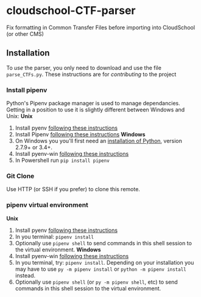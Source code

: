 # cloudschool-CTF-parser
Fix formatting in Common Transfer Files before importing into CloudSchool (or other CMS)

## Installation
To *use* the parser, you only need to download and use the file `parse_CTFs.py`. These instructions are for *contributing* to the project
### Install pipenv
Python's Pipenv package manager is used to manage dependancies. Getting in a position to use it is slightly different between Windows and Unix:
**Unix**
1. Install pyenv [following these instructions](https://github.com/pyenv/pyenv#installation)
2. Install Pipenv [following these instructions](https://pypi.org/project/pipenv/)
**Windows**
1. On Windows you you'll first need an [installation of Python](https://www.python.org/downloads/), version 2.7.9+ or 3.4+.
2. Install pyenv-win [following these instructions](https://github.com/pyenv-win/pyenv-win#installation)
3. In Powershell run `pip install pipenv`

### Git Clone
Use HTTP (or SSH if you prefer) to clone this remote.

### pipenv virtual environment
**Unix**
1. Install pyenv [following these instructions](https://github.com/pyenv/pyenv#installation)
2. In you terminal: `pipenv install`
3. Optionally use `pipenv shell` to send commands in this shell session to the virtual environment.
**Windows**
1. Install pyenv-win [following these instructions](https://github.com/)
2. In you terminal, try: `pipenv install`. Depending on your installation you may have to use `py -m pipenv install` or `python -m pipenv install` instead.
3. Optionally use `pipenv shell` (or `py -m pipenv shell`, etc) to send commands in this shell session to the virtual environment.
